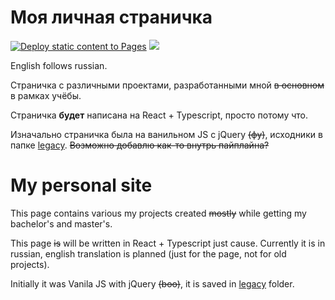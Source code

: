 # Моя личная страничка
[![Deploy static content to Pages](https://github.com/ankokovin/ankokovin.github.io/actions/workflows/deploy.yml/badge.svg?branch=main)](https://github.com/ankokovin/ankokovin.github.io/actions/workflows/deploy.yml) <img src="https://img.shields.io/github/last-commit/ankokovin/ankokovin.github.io/main"/>

English follows russian.

Страничка с различными проектами, разработанными мной <del>в основном</del> в рамках учёбы.

Страничка <b>будет</b> написана на React + Typescript, просто потому что.

Изначально страничка была на ванильном JS с jQuery <del>(фу)</del>, исходники в папке <a href="/legacy">legacy</a>. <del>Возможно добавлю как-то внутрь пайплайна?</del>

# My personal site

This page contains various my projects created <del>mostly</del> while getting my bachelor's and master's. 

This page <del>is</del> will be written in React + Typescript just cause. Currently it is in russian, english translation is planned (just for the page, not for old projects).  

Initially it was Vanila JS with jQuery <del>(boo)</del>, it is saved in <a href="/legacy">legacy</a> folder.
